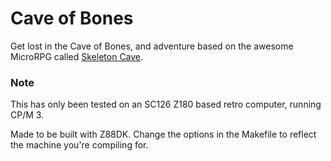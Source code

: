 # Cave of Bones
Get lost in the Cave of Bones, and adventure based on the awesome MicroRPG called [Skeleton Cave](https://www.drivethrurpg.com/product/306726/Skeleton-Cavern-A-Micro-Chapbook-RPG).

### Note
This has only been tested on an SC126 Z180 based retro computer, running CP/M 3. 

Made to be built with Z88DK. Change the options in the Makefile to reflect the machine you're compiling for.